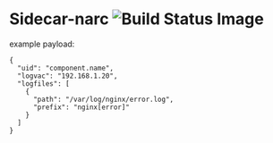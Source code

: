 # Sidecar-narc ![Build Status Image](https://travis-ci.org/nanobox-io/nanobox-sidecar-narc.svg)


example payload:
```
{
  "uid": "component.name",
  "logvac": "192.168.1.20",
  "logfiles": [
    {
      "path": "/var/log/nginx/error.log",
      "prefix": "nginx[error]"
    }
  ]
}
```